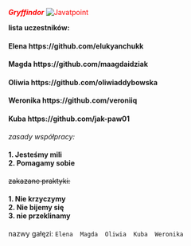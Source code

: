<span style="color:red" h2>***Gryffindor***<span >
![Javatpoint](‪\\vdi-fs01.ue.poznan\Profiles$\93563\Pictures\gryf.jfif)


**lista uczestników:**
<h4>Elena https://github.com/elukyanchukk</h4>
<h4>Magda https://github.com/maagdaidziak</h4>
<h4>Oliwia https://github.com/oliwiaddybowska</h4>
<h4>Weronika https://github.com/veroniiq</h4>
<h4>Kuba https://github.com/jak-paw01</h4>



_zasady współpracy:_
<h4>1. Jesteśmy mili <br />
2. Pomagamy sobie  </h4>


~~zakazane praktyki:~~
<h4>1. Nie krzyczymy <br />
2. Nie bijemy się <br />
3. nie przeklinamy </h4>

nazwy gałęzi:
`Elena 
Magda 
Oliwia 
Kuba 
Weronika`


